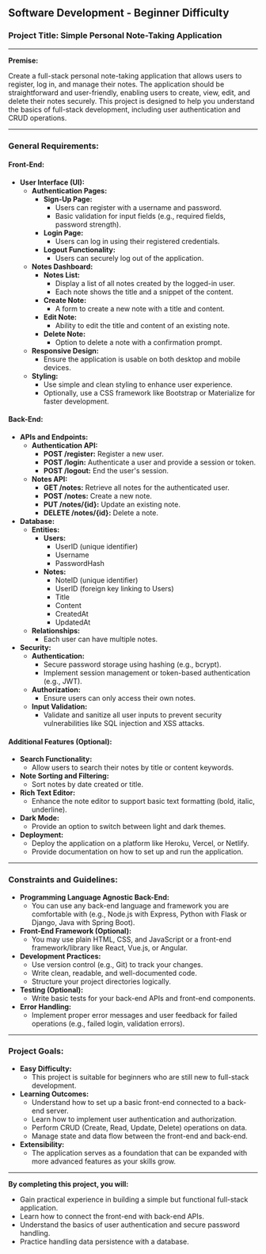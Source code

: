 ## Software Development - Beginner Difficulty

### Project Title: Simple Personal Note-Taking Application

---

**Premise:**

Create a full-stack personal note-taking application that allows users to register, log in, and manage their notes. The application should be straightforward and user-friendly, enabling users to create, view, edit, and delete their notes securely. This project is designed to help you understand the basics of full-stack development, including user authentication and CRUD operations.

---

### General Requirements:

#### Front-End:

- **User Interface (UI):**
    - **Authentication Pages:**
        - **Sign-Up Page:**
            - Users can register with a username and password.
            - Basic validation for input fields (e.g., required fields, password strength).
        - **Login Page:**
            - Users can log in using their registered credentials.
        - **Logout Functionality:**
            - Users can securely log out of the application.
    - **Notes Dashboard:**
        - **Notes List:**
            - Display a list of all notes created by the logged-in user.
            - Each note shows the title and a snippet of the content.
        - **Create Note:**
            - A form to create a new note with a title and content.
        - **Edit Note:**
            - Ability to edit the title and content of an existing note.
        - **Delete Note:**
            - Option to delete a note with a confirmation prompt.
    - **Responsive Design:**
        - Ensure the application is usable on both desktop and mobile devices.
    - **Styling:**
        - Use simple and clean styling to enhance user experience.
        - Optionally, use a CSS framework like Bootstrap or Materialize for faster development.

#### Back-End:

- **APIs and Endpoints:**
    - **Authentication API:**
        - **POST /register:** Register a new user.
        - **POST /login:** Authenticate a user and provide a session or token.
        - **POST /logout:** End the user's session.
    - **Notes API:**
        - **GET /notes:** Retrieve all notes for the authenticated user.
        - **POST /notes:** Create a new note.
        - **PUT /notes/{id}:** Update an existing note.
        - **DELETE /notes/{id}:** Delete a note.
- **Database:**
    - **Entities:**
        - **Users:**
            - UserID (unique identifier)
            - Username
            - PasswordHash
        - **Notes:**
            - NoteID (unique identifier)
            - UserID (foreign key linking to Users)
            - Title
            - Content
            - CreatedAt
            - UpdatedAt
    - **Relationships:**
        - Each user can have multiple notes.
- **Security:**
    - **Authentication:**
        - Secure password storage using hashing (e.g., bcrypt).
        - Implement session management or token-based authentication (e.g., JWT).
    - **Authorization:**
        - Ensure users can only access their own notes.
    - **Input Validation:**
        - Validate and sanitize all user inputs to prevent security vulnerabilities like SQL injection and XSS attacks.

#### Additional Features (Optional):

- **Search Functionality:**
    - Allow users to search their notes by title or content keywords.
- **Note Sorting and Filtering:**
    - Sort notes by date created or title.
- **Rich Text Editor:**
    - Enhance the note editor to support basic text formatting (bold, italic, underline).
- **Dark Mode:**
    - Provide an option to switch between light and dark themes.
- **Deployment:**
    - Deploy the application on a platform like Heroku, Vercel, or Netlify.
    - Provide documentation on how to set up and run the application.

---

### Constraints and Guidelines:

- **Programming Language Agnostic Back-End:**
    - You can use any back-end language and framework you are comfortable with (e.g., Node.js with Express, Python with Flask or Django, Java with Spring Boot).
- **Front-End Framework (Optional):**
    - You may use plain HTML, CSS, and JavaScript or a front-end framework/library like React, Vue.js, or Angular.
- **Development Practices:**
    - Use version control (e.g., Git) to track your changes.
    - Write clean, readable, and well-documented code.
    - Structure your project directories logically.
- **Testing (Optional):**
    - Write basic tests for your back-end APIs and front-end components.
- **Error Handling:**
    - Implement proper error messages and user feedback for failed operations (e.g., failed login, validation errors).

---

### Project Goals:

- **Easy Difficulty:**
    - This project is suitable for beginners who are still new to full-stack development.
- **Learning Outcomes:**
    - Understand how to set up a basic front-end connected to a back-end server.
    - Learn how to implement user authentication and authorization.
    - Perform CRUD (Create, Read, Update, Delete) operations on data.
    - Manage state and data flow between the front-end and back-end.
- **Extensibility:**
    - The application serves as a foundation that can be expanded with more advanced features as your skills grow.

---

**By completing this project, you will:**

- Gain practical experience in building a simple but functional full-stack application.
- Learn how to connect the front-end with back-end APIs.
- Understand the basics of user authentication and secure password handling.
- Practice handling data persistence with a database.